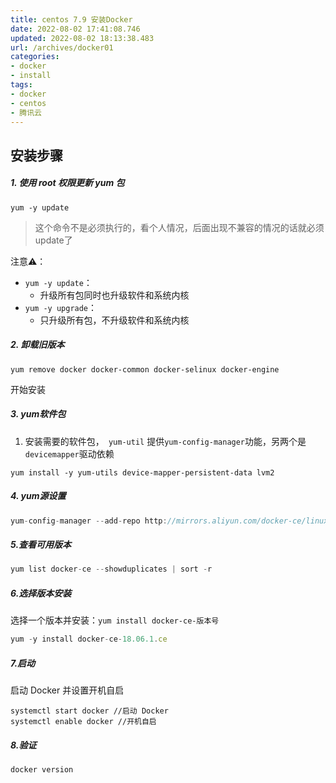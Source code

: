 ```yaml
---
title: centos 7.9 安装Docker 
date: 2022-08-02 17:41:08.746
updated: 2022-08-02 18:13:38.483
url: /archives/docker01
categories: 
- docker
- install
tags: 
- docker
- centos
- 腾讯云
---
```


## 安装步骤
##### 1. 使用 root 权限更新 yum 包
```
yum -y update
```


>这个命令不是必须执行的，看个人情况，后面出现不兼容的情况的话就必须update了

注意⚠️： 
- `yum -y update`：
	- 升级所有包同时也升级软件和系统内核
- `yum -y upgrade`：
	- 只升级所有包，不升级软件和系统内核

##### 2. 卸载旧版本

```
yum remove docker docker-common docker-selinux docker-engine
```

开始安装
##### 3. yum软件包
1. 安装需要的软件包，` yum-util` 提供`yum-config-manager`功能，另两个是`devicemapper`驱动依赖

```
yum install -y yum-utils device-mapper-persistent-data lvm2
```


##### 4. yum源设置
```javascript
yum-config-manager --add-repo http://mirrors.aliyun.com/docker-ce/linux/centos/docker-ce.repo（阿里仓库）
```


##### 5.查看可用版本
```javascript
yum list docker-ce --showduplicates | sort -r
```

##### 6.选择版本安装

选择一个版本并安装：`yum install docker-ce-版本号`

```javascript
yum -y install docker-ce-18.06.1.ce
```
##### 7.启动
启动 Docker 并设置开机自启
```
systemctl start docker //启动 Docker
systemctl enable docker //开机自启
```

##### 8.验证
```
docker version
```
